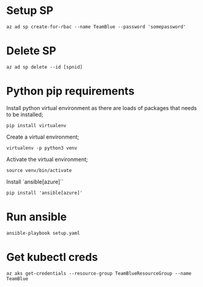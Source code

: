 # Setup SP

```
az ad sp create-for-rbac --name TeamBlue --password 'somepassword'
```

# Delete SP

```
az ad sp delete --id [spnid]
```

# Python pip requirements

Install python virtual environment as there are loads of packages that needs to be installed;

```
pip install virtualenv
```

Create a virtual environment;

```
virtualenv -p python3 venv
```

Activate the virtual environment;

```
source venv/bin/activate
```

Install `ansible[azure]``

```
pip install 'ansible[azure]'
```

# Run ansible

```
ansible-playbook setup.yaml
```

# Get kubectl creds

```
az aks get-credentials --resource-group TeamBlueResourceGroup --name TeamBlue
```
